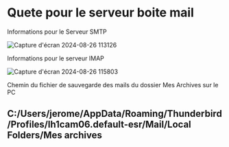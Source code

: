 # Quete pour le serveur boite mail 

Informations pour le Serveur SMTP 

![Capture d'écran 2024-08-26 113126](https://github.com/user-attachments/assets/edf391d7-0445-496f-b243-db1b6f31b198)

Informations pour le serveur IMAP 

![Capture d'écran 2024-08-26 115803](https://github.com/user-attachments/assets/532a152a-5dcf-4147-929f-a7a303465203)


Chemin du fichier de sauvegarde des mails du dossier Mes Archives sur le PC 

## C:/Users/jerome/AppData/Roaming/Thunderbird/Profiles/lh1cam06.default-esr/Mail/Local Folders/Mes archives   

